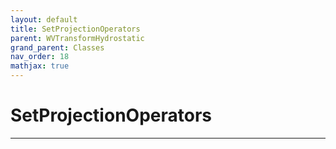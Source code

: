 ```yaml
---
layout: default
title: SetProjectionOperators
parent: WVTransformHydrostatic
grand_parent: Classes
nav_order: 18
mathjax: true
---
```


#  SetProjectionOperators




---

